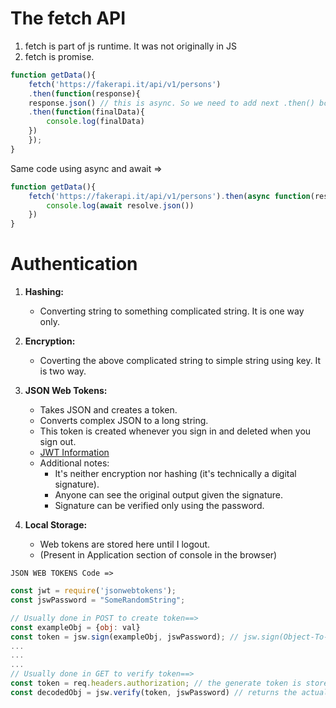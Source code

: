 # The fetch API

1. fetch is part of js runtime. It was not originally in JS
2. fetch is promise.

```javascript
function getData(){
    fetch('https://fakerapi.it/api/v1/persons')
    .then(function(response){
    response.json() // this is async. So we need to add next .then() bcoz .then() will give data after resolving (i.e. after complete the async task)
    .then(function(finalData){
        console.log(finalData)
    })  
    });
}
```

Same code using async and await =>
```javascript
function getData(){
    fetch('https://fakerapi.it/api/v1/persons').then(async function(resolve){
        console.log(await resolve.json())
    })
}
```

# Authentication

1. **Hashing:**
   - Converting string to something complicated string. It is one way only.

2. **Encryption:**
   - Coverting the above complicated string to simple string using key. It is two way.

3. **JSON Web Tokens:**
   - Takes JSON and creates a token.
   - Converts complex JSON to a long string.
   - This token is created whenever you sign in and deleted when you sign out.
   - [JWT Information](https://jwt.io/)
   - Additional notes:
        - It's neither encryption nor hashing (it's technically a digital signature).
        - Anyone can see the original output given the signature.
        - Signature can be verified only using the password.

4. **Local Storage:**
   - Web tokens are stored here until I logout.
   - (Present in Application section of console in the browser)


```JSON WEB TOKENS Code =>```
```javascript
const jwt = require('jsonwebtokens');
const jswPassword = "SomeRandomString";

// Usually done in POST to create token==>
const exampleObj = {obj: val}   
const token = jsw.sign(exampleObj, jswPassword); // jsw.sign(Object-To-Be-Tokenized, jswPassword)
...
...
...
// Usually done in GET to verify token==>
const token = req.headers.authorization; // the generate token is stored in authorization header
const decodedObj = jsw.verify(token, jswPassword) // returns the actual object which was passed

```